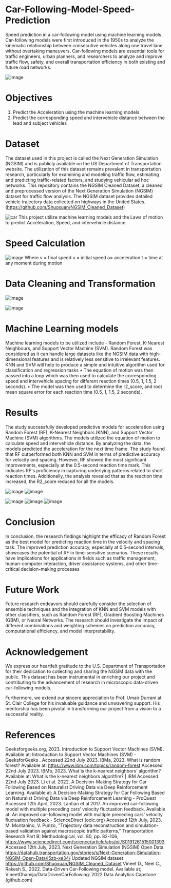 # Car-Following-Model-Speed-Prediction
Speed prediction in a car-following model using machine learning models
Car-following models were first introduced in the 1950s to analyze the kinematic relationship between consecutive vehicles along one travel lane without overtaking maneuvers. Car-following models are essential tools for traffic engineers, urban planners, and researchers to analyze and improve traffic flow, safety, and overall transportation efficiency in both existing and future road networks.


![image](https://github.com/gracedtope/Car-Following-Model-Speed-Prediction/assets/105440600/5920464e-4f44-4750-a0d8-619a8a44dc4f)

# Objectives
1. Predict the Acceleration using the machine learning models
2. Predict the corresponding speed and intervehicle distance between the lead and subject vehicles

# Dataset
The dataset used in this project is called the Next Generation Simulation (NGSIM) and is publicly available on the US Department of Transportation website. The utilization of this dataset remains prevalent in transportation research, particularly for examining and modeling traffic flow, estimating and predicting traffic-related factors, and studying vehicular ad hoc networks. 
This repository contains the NGSIM Cleaned Dataset, a cleaned and preprocessed version of the Next Generation Simulation (NGSIM) dataset for traffic flow analysis. The NGSIM dataset provides detailed vehicle trajectory data collected on highways in the United States. (https://github.com/Shuoxuan/NGSIM_Cleaned_Dataset)

![car](https://github.com/gracedtope/Car-Following-Model-Speed-Prediction/assets/105440600/d1bd5a44-93c4-417f-bef9-f7ba0bdc56f9)
This project utilize machine learning models and the Laws of motion to predict Acceleration, Speed, and intervehicle distance.

# Speed Calculation 
![image](https://github.com/gracedtope/Car-Following-Model-Speed-Prediction/assets/105440600/50e9157c-96a0-4a91-a6e6-8e93b1f73aa2)
Where v = final speed
	u = initial speed
	a= acceleration
	t = time at any moment during motion

# Data Cleaning and Transformation
![image](https://github.com/gracedtope/Car-Following-Model-Speed-Prediction/assets/105440600/be0f7762-a585-4d5f-ac25-8b68b3600e15)

![image](https://github.com/gracedtope/Car-Following-Model-Speed-Prediction/assets/105440600/8945d510-c5cb-4056-bcf7-d8a3cbb3494b)

# Machine Learning models
Machine learning models to be utilized include - Random Forest, K-Nearest Neighbours, and Support Vector Machine (SVM). 
Random Forest was considered as it can handle large datasets like the NGSIM data with high-dimensional features and is relatively less sensitive to irrelevant features.
KNN and SVM will help to produce a simple and intuitive algorithm used for classification and regression tasks
•	The equation of motion was then passed into a loop which was then used to calculate the corresponding speed and intervehicle spacing for different reaction times (0.5, 1, 1.5, 2 seconds).
•	The model was then used to determine the r2_score, and root mean square error for each reaction time (0.5, 1, 1.5, 2 seconds).

# Results
The study successfully developed predictive models for acceleration using Random Forest (RF), K-Nearest Neighbors (KNN), and Support Vector Machine (SVM) algorithms. The models utilized the equation of motion to calculate speed and intervehicle distance. By analyzing the data, the models predicted the acceleration for the next time frame. The study found that RF outperformed both KNN and SVM in terms of predictive accuracy for velocity and spacing. However, RF showed the most significant improvements, especially at the 0.5-second reaction time mark. This indicates RF's proficiency in capturing underlying patterns related to short reaction times. Additionally, the analysis revealed that as the reaction time increased, the R2_score reduced for all the models. 

![image](https://github.com/gracedtope/Car-Following-Model-Speed-Prediction/assets/105440600/6ae0d411-67a2-476d-9e5b-f8fa530a2ec4)
![image](https://github.com/gracedtope/Car-Following-Model-Speed-Prediction/assets/105440600/a2270ee8-a615-4c02-b98e-4ecce3112282)


![image](https://github.com/gracedtope/Car-Following-Model-Speed-Prediction/assets/105440600/3382410a-33f2-4dbd-ac3f-304fa4a817b1)
![image](https://github.com/gracedtope/Car-Following-Model-Speed-Prediction/assets/105440600/aaa94810-a3de-4741-8dee-4b0c0b8ec747)
![image](https://github.com/gracedtope/Car-Following-Model-Speed-Prediction/assets/105440600/983e0e52-69c5-4daf-97c1-f0cc3b7855ce)


# Conclusion
In conclusion, the research findings highlight the efficacy of Random Forest as the best model for predicting reaction time in the velocity and spacing task. The improved prediction accuracy, especially at 0.5-second intervals, showcases the potential of RF in time-sensitive scenarios. These results have implications for applications in fields such as traffic management, human-computer interaction, driver assistance systems, and other time-critical decision-making processes

# Future Work
Future research endeavors should carefully consider the selection of ensemble techniques and the integration of KNN and SVM models with other classifiers, such as Random Forest (RF), Gradient Boosting Machines (GBM), or Neural Networks. The research should investigate the impact of different combinations and weighting schemes on prediction accuracy, computational efficiency, and model interpretability.

# Acknowledgement
We express our heartfelt gratitude to the U.S. Department of Transportation for their dedication to collecting and sharing the NGSIM data with the public. This dataset has been instrumental in enriching our project and contributing to the advancement of research in microscopic data-driven car-following models.

Furthermore, we extend our sincere appreciation to Prof. Umair Durrani at St. Clair College for his invaluable guidance and unwavering support. His mentorship has been pivotal in transforming our project from a vision to a successful reality.


# References
Geeksforgeeks.org, 2023. Introduction to Support Vector Machines (SVM). Available at: Introduction to Support Vector Machines (SVM) - GeeksforGeeks . Accessed 22nd July 2023.
IBMa, 2023. What is random forest? Available at: https://www.ibm.com/topics/random-forest Accessed 22nd July 2023.
IBMb, 2023. What is the k-nearest neighbors’ algorithm? Available at: What is the k-nearest neighbors algorithm? | IBM Accessed 22nd July 2023.
Li et al. 2022. A Decision-Making Strategy for Car Following Based on Naturalist Driving Data via Deep Reinforcement Learning. Available at: A Decision-Making Strategy for Car Following Based on Naturalist Driving Data via Deep Reinforcement Learning - ProQuest Accessed 12th April, 2023.
Lantian et al 2017. An improved car-following model with multiple preceding cars’ velocity fluctuation feedback. Available at: An improved car-following model with multiple preceding cars’ velocity fluctuation feedback - ScienceDirect (oclc.org) Accessed 12th July, 2023.
M. Montanino, V. Punzo, "Trajectory data reconstruction and simulation-based validation against macroscopic traffic patterns," Transportation Research Part B: Methodological, vol. 80, pp. 82-106, https://www.sciencedirect.com/science/article/abs/pii/S0191261515001393. Accessed 12th July, 2023.
 Next Generation Simulation (NGSIM) Open Data https://datahub.transportation.gov/stories/s/Next-Generation-Simulation-NGSIM-Open-Data/i5zb-xe34/ Updated NGSIM dataset https://github.com/Shuoxuan/NGSIM_Cleaned_Dataset 
Vineet D., Neel C., Rakesh S., 2022. Data-Driven Car-Following model. Available at; VineetDhamija/DataDrivenCarFollowing: 2022 Data Analytics Capstone (github.com)







